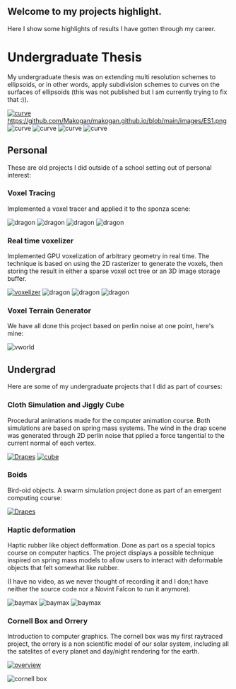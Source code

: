 ## Welcome to my projects highlight.

Here I show some highlights of results I have gotten through my career.  

# Undergraduate Thesis

My undergraduate thesis was on extending multi resolution schemes to ellipsoids, or in other words, apply subdivision schemes to curves on the surfaces of ellipsoids (this was not published but I am currently trying to fix that :)).

[![curve](https://img.youtube.com/vi/QLUupkQN1lA/0.jpg)](https://www.youtube.com/watch?v=QLUupkQN1lA)
https://github.com/Makogan/makogan.github.io/blob/main/images/ES1.png
![curve](/images/ES1.png)
![curve](/images/rcurve1.png)
![curve](/images/rcurve2.png)
![curve](/images/rcurve3.png)

## Personal

These are old projects I did outside of a school setting out of personal interest:

### Voxel Tracing

Implemented a voxel tracer and applied it to the sponza scene:

![dragon](/images/sponza-big.png)
![dragon](/images/sponza-blocks.png)
![dragon](/images/spot-light.png)
![dragon](/images/sponza-normals.png)

### Real time voxelizer

Implemented GPU voxelization of arbitrary geometry in real time. The technique is based on using the 2D rasterizer to generate the voxels, then storing the result in either a sparse voxel oct tree or an 3D image storage buffer.

[![voxelizer](https://img.youtube.com/vi/m2u0ag_exGU/0.jpg)](https://www.youtube.com/watch?v=m2u0ag_exGU)
![dragon](/images/dragon1.png)
![dragon](/images/dragon2.png)
![dragon](/images/dragon3.png)


### Voxel Terrain Generator

We have all done this project based on perlin noise at one point, here's mine:

![vworld](/images/vWorld.png)


## Undergrad

Here are some of my undergraduate projects that I did as part of courses:


### Cloth Simulation and Jiggly Cube

Procedural animations made for the computer animation course. Both simulations are based on spring mass systems. The wind in the drap scene was generated through 2D perlin noise that pplied a force tangential to the current normal of each vertex.

[![Drapes](https://img.youtube.com/vi/Tld5ht3pEYw/0.jpg)](https://www.youtube.com/watch?v=Tld5ht3pEYw)
[![cube](https://img.youtube.com/vi/HzFFASwVX1Q/0.jpg)](https://www.youtube.com/watch?v=HzFFASwVX1Q)


### Boids

Bird-oid objects. A swarm simulation project done as part of an emergent computing course:

[![Drapes](https://img.youtube.com/vi/2bqgjB5dBTI/0.jpg)](https://www.youtube.com/watch?v=2bqgjB5dBTI)


### Haptic deformation

Haptic rubber like object defformation. Done as part os a special topics course on computer haptics. The project displays a possible technique inspired on spring mass models to allow users to interact with deformable objects that felt somewhat like rubber.

(I have no video, as we never thought of recording it and I don;t have neither the source code nor a Novint Falcon to run it anymore).

![baymax](/images/baymax.png)
![baymax](/images/haptic1.png)
![baymax](/images/haptic2.png)


### Cornell Box and Orrery

Introduction to computer graphics. The cornell box was my first raytraced project, the orrery is a non scientific model of our solar system, including all the satelites of every planet and day/night rendering for the earth.
 
[![overview](https://img.youtube.com/vi/BlaYyQLniiI&t/0.jpg)](https://www.youtube.com/watch?v=BlaYyQLniiI&t)

![cornell box](/images/box-scene.jpg)

